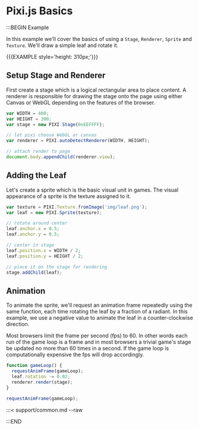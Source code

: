 # Pixi.js Basics

:::BEGIN Example

In this example we'll cover the basics of using a `Stage`, `Renderer`,
`Sprite` and `Texture`. We'll draw a simple leaf and rotate it.

{{{EXAMPLE style='height: 310px;'}}}

## Setup Stage and Renderer

First create a stage which is a logical rectangular area to place
content. A renderer is responsible for drawing the stage onto the
page using either Canvas or WebGL depending on the features of the browser.

```js
var WIDTH = 400;
var HEIGHT = 300;
var stage = new PIXI.Stage(0xEEFFFF);

// let pixi choose WebGL or canvas
var renderer = PIXI.autoDetectRenderer(WIDTH, HEIGHT);

// attach render to page
document.body.appendChild(renderer.view);
```

## Adding the Leaf

Let's create a sprite which is the basic visual unit in games. The visual
appearance of a sprite is the texture assigned to it.

```js
var texture = PIXI.Texture.fromImage('img/leaf.png');
var leaf = new PIXI.Sprite(texture);

// rotate around center
leaf.anchor.x = 0.5;
leaf.anchor.y = 0.5;

// center in stage
leaf.position.x = WIDTH / 2;
leaf.position.y = HEIGHT / 2;

// place it on the stage for rendering
stage.addChild(leaf);
```

## Animation

To animate the sprite, we'll request an animation frame repeatedly using the
same function, each time rotating the leaf by a fraction of a radiant.
In this example, we use a negative value to animate the leaf in a
counter-clockwise direction.

Most browsers limit the frame per second (fps) to 60. In other words each run of
the game loop is a frame and in most browsers a trivial game's stage be updated
no more than 60 times in a second. If the game loop is computationally expensive
the fps will drop accordingly.

```js
function gameLoop() {
  requestAnimFrame(gameLoop);
  leaf.rotation -= 0.02;
  renderer.render(stage);
}

requestAnimFrame(gameLoop);
```

:::< support/common.md --raw

:::END
